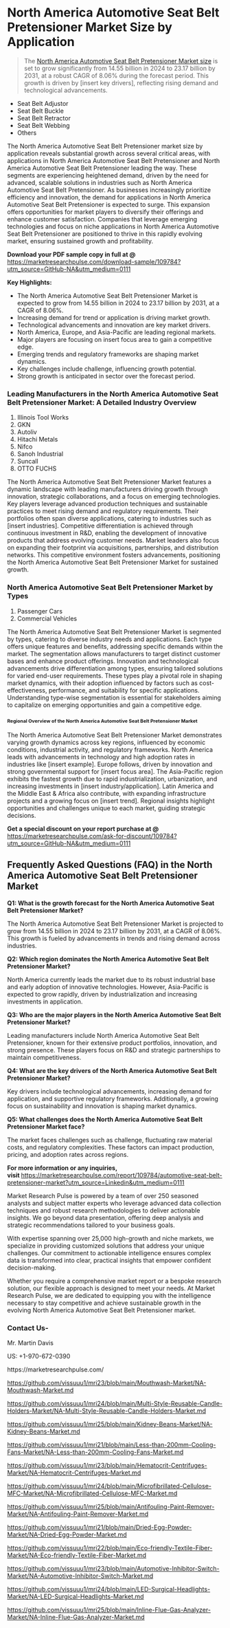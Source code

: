 <h1>North America Automotive Seat Belt Pretensioner Market&nbsp;Size by Application</h1><blockquote><p>The <a href="https://marketresearchpulse.com/download-sample/109784?utm_source=GitHub-NA&amp;utm_medium=0111">North America Automotive Seat Belt Pretensioner Market size</a> is set to grow significantly from 14.55 billion in 2024 to 23.17 billion by 2031, at a robust CAGR of 8.06% during the forecast period. This growth is driven by [insert key drivers], reflecting rising demand and technological advancements.</p></blockquote><ul><li>Seat Belt Adjustor<li> Seat Belt Buckle<li> Seat Belt Retractor<li> Seat Belt Webbing<li> Others</li></ul><p>The North America Automotive Seat Belt Pretensioner market size by application reveals substantial growth across several critical areas, with applications in North America Automotive Seat Belt Pretensioner and North America Automotive Seat Belt Pretensioner leading the way. These segments are experiencing heightened demand, driven by the need for advanced, scalable solutions in industries such as North America Automotive Seat Belt Pretensioner. As businesses increasingly prioritize efficiency and innovation, the demand for applications in North America Automotive Seat Belt Pretensioner is expected to surge. This expansion offers opportunities for market players to diversify their offerings and enhance customer satisfaction. Companies that leverage emerging technologies and focus on niche applications in North America Automotive Seat Belt Pretensioner are positioned to thrive in this rapidly evolving market, ensuring sustained growth and profitability.</p><p><strong>Download your PDF sample copy in full at @ </strong><a href="https://marketresearchpulse.com/download-sample/109784?utm_source=GitHub-NA&amp;utm_medium=0111">https://marketresearchpulse.com/download-sample/109784?utm_source=GitHub-NA&amp;utm_medium=0111</a></p><p><strong>Key Highlights: </strong></p><ul><li>The North America Automotive Seat Belt Pretensioner Market is expected to grow from 14.55 billion in 2024 to 23.17 billion by 2031, at a CAGR of 8.06%.</li><li>Increasing demand for trend or application is driving market growth.</li><li>Technological advancements and innovation are key market drivers.</li><li>North America, Europe, and Asia-Pacific are leading regional markets.</li><li>Major players are focusing on insert focus area to gain a competitive edge.</li><li>Emerging trends and regulatory frameworks are shaping market dynamics.</li><li>Key challenges include challenge, influencing growth potential.</li><li>Strong growth is anticipated in sector over the forecast period.</li></ul><h3>Leading Manufacturers in the North America Automotive Seat Belt Pretensioner Market: A Detailed Industry Overview</h3><ol><li>Illinois Tool Works</li><li>GKN</li><li>Autoliv</li><li>Hitachi Metals</li><li>Nifco</li><li>Sanoh Industrial</li><li>Suncall</li><li>OTTO FUCHS</li></ol><div class="flex max-w-full flex-col flex-grow"><div class="min-h-8 text-message flex w-full flex-col items-end gap-2 whitespace-normal break-words [.text-message+&amp;]:mt-5" dir="auto" data-message-author-role="assistant" data-message-id="fd8432e4-4910-450d-b182-61b7bfb0a01f" data-message-model-slug="gpt-4o"><div class="flex w-full flex-col gap-1 empty:hidden first:pt-[3px]"><div class="markdown prose w-full break-words dark:prose-invert light"><p>The North America Automotive Seat Belt Pretensioner Market features a dynamic landscape with leading manufacturers driving growth through innovation, strategic collaborations, and a focus on emerging technologies. Key players leverage advanced production techniques and sustainable practices to meet rising demand and regulatory requirements. Their portfolios often span diverse applications, catering to industries such as [insert industries]. Competitive differentiation is achieved through continuous investment in R&amp;D, enabling the development of innovative products that address evolving customer needs. Market leaders also focus on expanding their footprint via acquisitions, partnerships, and distribution networks. This competitive environment fosters advancements, positioning the North America Automotive Seat Belt Pretensioner Market for sustained growth.</p></div></div></div></div><h3>North America Automotive Seat Belt Pretensioner Market by Types</h3><ol><li>Passenger Cars<li> Commercial Vehicles</li></ol><div class="flex max-w-full flex-col flex-grow"><div class="min-h-8 text-message flex w-full flex-col items-end gap-2 whitespace-normal break-words [.text-message+&amp;]:mt-5" dir="auto" data-message-author-role="assistant" data-message-id="084470be-0bb7-4664-bddf-5156b4f41249" data-message-model-slug="gpt-4o-mini"><div class="flex w-full flex-col gap-1 empty:hidden first:pt-[3px]"><div class="markdown prose w-full break-words dark:prose-invert light"><p>The North America Automotive Seat Belt Pretensioner Market is segmented by types, catering to diverse industry needs and applications. Each type offers unique features and benefits, addressing specific demands within the market. The segmentation allows manufacturers to target distinct customer bases and enhance product offerings. Innovation and technological advancements drive differentiation among types, ensuring tailored solutions for varied end-user requirements. These types play a pivotal role in shaping market dynamics, with their adoption influenced by factors such as cost-effectiveness, performance, and suitability for specific applications. Understanding type-wise segmentation is essential for stakeholders aiming to capitalize on emerging opportunities and gain a competitive edge.</p></div></div></div></div><h3><span style="font-size: 11px;">Regional Overview of the North America Automotive Seat Belt Pretensioner Market</span></h3><div class="flex max-w-full flex-col flex-grow"><div class="min-h-8 text-message flex w-full flex-col items-end gap-2 whitespace-normal break-words [.text-message+&amp;]:mt-5" dir="auto" data-message-author-role="assistant" data-message-id="e9038762-ce64-4e30-91c9-9bd413514231" data-message-model-slug="gpt-4o-mini"><div class="flex w-full flex-col gap-1 empty:hidden first:pt-[3px]"><div class="markdown prose w-full break-words dark:prose-invert light"><p>The North America Automotive Seat Belt Pretensioner Market demonstrates varying growth dynamics across key regions, influenced by economic conditions, industrial activity, and regulatory frameworks. North America leads with advancements in technology and high adoption rates in industries like [insert example]. Europe follows, driven by innovation and strong governmental support for [insert focus area]. The Asia-Pacific region exhibits the fastest growth due to rapid industrialization, urbanization, and increasing investments in [insert industry/application]. Latin America and the Middle East &amp; Africa also contribute, with expanding infrastructure projects and a growing focus on [insert trend]. Regional insights highlight opportunities and challenges unique to each market, guiding strategic decisions.</p></div></div></div></div><p><strong>Get a special discount on your report purchase at @ </strong><a href="https://marketresearchpulse.com/ask-for-discount/109784?utm_source=GitHub-NA&amp;utm_medium=0111">https://marketresearchpulse.com/ask-for-discount/109784?utm_source=GitHub-NA&amp;utm_medium=0111</a></p><h2>Frequently Asked Questions (FAQ) in the North America Automotive Seat Belt Pretensioner Market</h2><p><strong>Q1: What is the growth forecast for the North America Automotive Seat Belt Pretensioner Market?</strong></p><p>The North America Automotive Seat Belt Pretensioner Market is projected to grow from 14.55 billion in 2024 to 23.17 billion by 2031, at a CAGR of 8.06%. This growth is fueled by advancements in trends and rising demand across industries.</p><p><strong>Q2: Which region dominates the North America Automotive Seat Belt Pretensioner Market?</strong></p><p>North America currently leads the market due to its robust industrial base and early adoption of innovative technologies. However, Asia-Pacific is expected to grow rapidly, driven by industrialization and increasing investments in application.</p><p><strong>Q3: Who are the major players in the North America Automotive Seat Belt Pretensioner Market?</strong></p><p>Leading manufacturers include North America Automotive Seat Belt Pretensioner, known for their extensive product portfolios, innovation, and strong presence. These players focus on R&amp;D and strategic partnerships to maintain competitiveness.</p><p><strong>Q4: What are the key drivers of the North America Automotive Seat Belt Pretensioner Market?</strong></p><p>Key drivers include technological advancements, increasing demand for application, and supportive regulatory frameworks. Additionally, a growing focus on sustainability and innovation is shaping market dynamics.</p><p><strong>Q5: What challenges does the North America Automotive Seat Belt Pretensioner Market face?</strong></p><p>The market faces challenges such as challenge, fluctuating raw material costs, and regulatory complexities. These factors can impact production, pricing, and adoption rates across regions.</p><p><strong>For more information or any inquiries, visit&nbsp;</strong><a href="https://marketresearchpulse.com/report/109784/automotive-seat-belt-pretensioner-market?utm_source=Linkedin&utm_medium=0111">https://marketresearchpulse.com/report/109784/automotive-seat-belt-pretensioner-market?utm_source=Linkedin&utm_medium=0111</a></p><p>Market Research Pulse is powered by a team of over 250 seasoned analysts and subject matter experts who leverage advanced data collection techniques and robust research methodologies to deliver actionable insights. We go beyond data presentation, offering deep analysis and strategic recommendations tailored to your business goals.</p><p>With expertise spanning over 25,000 high-growth and niche markets, we specialize in providing customized solutions that address your unique challenges. Our commitment to actionable intelligence ensures complex data is transformed into clear, practical insights that empower confident decision-making.</p><p>Whether you require a comprehensive market report or a bespoke research solution, our flexible approach is designed to meet your needs. At Market Research Pulse, we are dedicated to equipping you with the intelligence necessary to stay competitive and achieve sustainable growth in the evolving North America Automotive Seat Belt Pretensioner market.</p><h3><strong>Contact Us-</strong></h3><p>Mr. Martin Davis</p><p>US: +1-970-672-0390</p><p>https://marketresearchpulse.com/</p><p><a href="https://github.com/vissuuu1/mri23/blob/main/Mouthwash-Market/NA-Mouthwash-Market.md">https://github.com/vissuuu1/mri23/blob/main/Mouthwash-Market/NA-Mouthwash-Market.md</a></p><p><a href="https://github.com/vissuuu1/mri24/blob/main/Multi-Style-Reusable-Candle-Holders-Market/NA-Multi-Style-Reusable-Candle-Holders-Market.md">https://github.com/vissuuu1/mri24/blob/main/Multi-Style-Reusable-Candle-Holders-Market/NA-Multi-Style-Reusable-Candle-Holders-Market.md</a></p><p><a href="https://github.com/vissuuu1/mri25/blob/main/Kidney-Beans-Market/NA-Kidney-Beans-Market.md">https://github.com/vissuuu1/mri25/blob/main/Kidney-Beans-Market/NA-Kidney-Beans-Market.md</a></p><p><a href="https://github.com/vissuuu1/mri21/blob/main/Less-than-200mm-Cooling-Fans-Market/NA-Less-than-200mm-Cooling-Fans-Market.md">https://github.com/vissuuu1/mri21/blob/main/Less-than-200mm-Cooling-Fans-Market/NA-Less-than-200mm-Cooling-Fans-Market.md</a></p><p><a href="https://github.com/vissuuu1/mri23/blob/main/Hematocrit-Centrifuges-Market/NA-Hematocrit-Centrifuges-Market.md">https://github.com/vissuuu1/mri23/blob/main/Hematocrit-Centrifuges-Market/NA-Hematocrit-Centrifuges-Market.md</a></p><p><a href="https://github.com/vissuuu1/mri24/blob/main/Microfibrillated-Cellulose-MFC-Market/NA-Microfibrillated-Cellulose-MFC-Market.md">https://github.com/vissuuu1/mri24/blob/main/Microfibrillated-Cellulose-MFC-Market/NA-Microfibrillated-Cellulose-MFC-Market.md</a></p><p><a href="https://github.com/vissuuu1/mri25/blob/main/Antifouling-Paint-Remover-Market/NA-Antifouling-Paint-Remover-Market.md">https://github.com/vissuuu1/mri25/blob/main/Antifouling-Paint-Remover-Market/NA-Antifouling-Paint-Remover-Market.md</a></p><p><a href="https://github.com/vissuuu1/mri21/blob/main/Dried-Egg-Powder-Market/NA-Dried-Egg-Powder-Market.md">https://github.com/vissuuu1/mri21/blob/main/Dried-Egg-Powder-Market/NA-Dried-Egg-Powder-Market.md</a></p><p><a href="https://github.com/vissuuu1/mri22/blob/main/Eco-friendly-Textile-Fiber-Market/NA-Eco-friendly-Textile-Fiber-Market.md">https://github.com/vissuuu1/mri22/blob/main/Eco-friendly-Textile-Fiber-Market/NA-Eco-friendly-Textile-Fiber-Market.md</a></p><p><a href="https://github.com/vissuuu1/mri23/blob/main/Automotive-Inhibitor-Switch-Market/NA-Automotive-Inhibitor-Switch-Market.md">https://github.com/vissuuu1/mri23/blob/main/Automotive-Inhibitor-Switch-Market/NA-Automotive-Inhibitor-Switch-Market.md</a></p><p><a href="https://github.com/vissuuu1/mri24/blob/main/LED-Surgical-Headlights-Market/NA-LED-Surgical-Headlights-Market.md">https://github.com/vissuuu1/mri24/blob/main/LED-Surgical-Headlights-Market/NA-LED-Surgical-Headlights-Market.md</a></p><p><a href="https://github.com/vissuuu1/mri25/blob/main/Inline-Flue-Gas-Analyzer-Market/NA-Inline-Flue-Gas-Analyzer-Market.md">https://github.com/vissuuu1/mri25/blob/main/Inline-Flue-Gas-Analyzer-Market/NA-Inline-Flue-Gas-Analyzer-Market.md</a></p>
